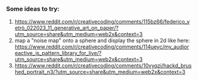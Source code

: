 ### Some ideas to try:
1. https://www.reddit.com/r/creativecoding/comments/115bz66/federico_vetrò_022023_11_generative_art_on_paper/?utm_source=share&utm_medium=web2x&context=3
2. map a "noise map" onto a sphere and display the sphere in 2d like here: https://www.reddit.com/r/creativecoding/comments/114ueyc/my_audioreactive_js_pattern_library_for_live/?utm_source=share&utm_medium=web2x&context=3
3. https://www.reddit.com/r/creativecoding/comments/10vyqzi/hackd_brushed_portrait_n3/?utm_source=share&utm_medium=web2x&context=3
